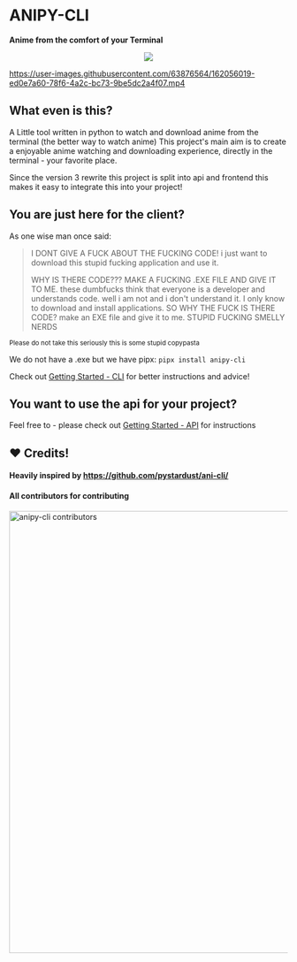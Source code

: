 # ANIPY-CLI
**Anime from the comfort of your Terminal**

<p align="center"><img src="https://github.com/sdaqo/anipy-cli/assets/63876564/1dafa5fb-4273-4dc1-a7ab-2664dd668fc9" /> </p>

https://user-images.githubusercontent.com/63876564/162056019-ed0e7a60-78f6-4a2c-bc73-9be5dc2a4f07.mp4


## What even is this?
A Little tool written in python to watch and download anime from the terminal (the better way to watch anime)
This project's main aim is to create a enjoyable anime watching and downloading experience, directly in the terminal - your favorite place.

Since the version 3 rewrite this project is split into api and frontend this makes it easy to integrate this into your project!

## You are just here for the client?
As one wise man once said:
> I DONT GIVE A FUCK ABOUT THE FUCKING CODE! i just want to download this stupid fucking application and use it.
>
> WHY IS THERE CODE??? MAKE A FUCKING .EXE FILE AND GIVE IT TO ME. these dumbfucks think that everyone is a developer and understands code. well i am not and i don't understand it. I only know to download and install applications. SO WHY THE FUCK IS THERE CODE? make an EXE file and give it to me. STUPID FUCKING SMELLY NERDS

<sub>Please do not take this seriously this is some stupid copypasta</sub>

We do not have a .exe but we have pipx: `pipx install anipy-cli`

Check out [Getting Started - CLI](https://sdaqo.github.io/anipy-cli/getting-started-cli) for better instructions and advice!

## You want to use the api for your project?
Feel free to - please check out [Getting Started - API](https://sdaqo.github.io/anipy-cli/getting-started-api) for instructions


## :heart: Credits! 

#### Heavily inspired by https://github.com/pystardust/ani-cli/

#### All contributors for contributing

<a href="https://github.com/sdaqo/anipy-cli/graphs/contributors">
    <img src="https://contrib.rocks/image?repo=sdaqo/anipy-cli" alt="anipy-cli contributors" title="anipy-cli contributors" width="800"/>
</a>
